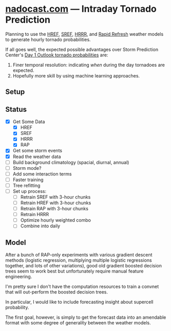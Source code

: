 # [nadocast.com](http://nadocast.com) — Intraday Tornado Prediction

Planning to use the [HREF](http://nomads.ncep.noaa.gov/txt_descriptions/HREF_doc.shtml), [SREF](https://nomads.ncep.noaa.gov/txt_descriptions/SREF_doc.shtml), [HRRR](https://rapidrefresh.noaa.gov/hrrr/), and [Rapid Refresh](https://rapidrefresh.noaa.gov/) weather models to generate hourly tornado probabilities.

If all goes well, the expected possible advantages over Storm Prediction Center's [Day 1 Outlook tornado probabilities](http://www.spc.noaa.gov/products/outlook/day1otlk.html) are:

1. Finer temporal resolution: indicating _when_ during the day tornadoes are expected.
2. Hopefully more skill by using machine learning approaches.

## Setup

## Status

- [x] Get Some Data
  - [x] HREF
  - [x] SREF
  - [x] HRRR
  - [x] RAP
- [x] Get some storm events
- [x] Read the weather data
- [ ] Build background climatology (spacial, diurnal, annual)
- [ ] Storm mode?
- [ ] Add some interaction terms
- [ ] Faster training
- [ ] Tree refitting
- [ ] Set up process:
  - [ ] Retrain SREF with 3-hour chunks
  - [ ] Retrain HREF with 3-hour chunks
  - [ ] Retrain RAP with 3-hour chunks
  - [ ] Retrain HRRR
  - [ ] Optimize hourly weighted combo
  - [ ] Combine into daily

## Model

After a bunch of RAP-only experiments with various gradient descent methods (logistic regression, multiplying multiple logistic regressions together, and lots of other variations), good old gradient boosted decision trees seem to work best but unfortunately require manual feature engineering.

I'm pretty sure I don't have the computation resources to train a convnet that will out-perform the boosted decision trees.

In particular, I would like to include forecasting insight about supercell probability.

The first goal, however, is simply to get the forecast data into an amendable format with some degree of generality between the weather models.

